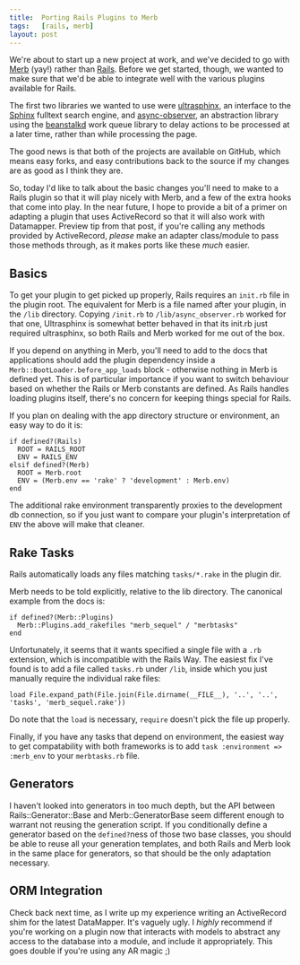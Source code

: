 ```yaml
---
title:  Porting Rails Plugins to Merb
tags:   [rails, merb]
layout: post
---
```

We're about to start up a new project at work, and we've decided to go with [Merb][] (yay!) rather than [Rails][]. Before we get started, though, we wanted to make sure that we'd be able to integrate well with the various plugins available for Rails.

[Merb]: http://merbivore.com/
[Rails]: http://rubyonrails.com/

The first two libraries we wanted to use were [ultrasphinx][], an interface to the [Sphinx][] fulltext search engine, and [async-observer][], an abstraction library using the [beanstalkd][] work queue library to delay actions to be processed at a later time, rather than while processing the page.

[ultrasphinx]: http://github.com/fauna/ultrasphinx/
[Sphinx]: http://sphinxsearch.com/
[async-observer]: http://github.com/kr/async-observer/
[beanstalkd]: http://xph.us/software/beanstalkd/

The good news is that both of the projects are available on GitHub, which means easy forks, and easy contributions back to the source if my changes are as good as I think they are.

So, today I'd like to talk about the basic changes you'll need to make to a Rails plugin so that it will play nicely with Merb, and a few of the extra hooks that come into play.  In the near future, I hope to provide a bit of a primer on adapting a plugin that uses ActiveRecord so that it will also work with Datamapper.  Preview tip from that post, if you're calling any methods provided by ActiveRecord, *please* make an adapter class/module to pass those methods through, as it makes ports like these *much* easier.

## Basics

To get your plugin to get picked up properly, Rails requires an `init.rb` file in the plugin root.  The equivalent for Merb is a file named after your plugin, in the `/lib` directory.  Copying `/init.rb` to `/lib/async_observer.rb` worked for that one, Ultrasphinx is somewhat better behaved in that its init.rb just required ultrasphinx, so both Rails and Merb worked for me out of the box.

If you depend on anything in Merb, you'll need to add to the docs that applications should add the plugin dependency inside a `Merb::BootLoader.before_app_loads` block - otherwise nothing in Merb is defined yet.  This is of particular importance if you want to switch behaviour based on whether the Rails or Merb constants are defined.  As Rails handles loading plugins itself, there's no concern for keeping things special for Rails.

If you plan on dealing with the app directory structure or environment, an easy way to do it is:

    if defined?(Rails)
      ROOT = RAILS_ROOT
      ENV = RAILS_ENV
    elsif defined?(Merb)
      ROOT = Merb.root
      ENV = (Merb.env == 'rake' ? 'development' : Merb.env)
    end

The additional rake environment transparently proxies to the development db connection, so if you just want to compare your plugin's interpretation of `ENV` the above will make that cleaner.

## Rake Tasks

Rails automatically loads any files matching `tasks/*.rake` in the plugin dir.

Merb needs to be told explicitly, relative to the lib directory.  The canonical example from the docs is:

    if defined?(Merb::Plugins)
      Merb::Plugins.add_rakefiles "merb_sequel" / "merbtasks"
    end

Unfortunately, it seems that it wants specified a single file with a `.rb` extension, which is incompatible with the Rails Way.  The easiest fix I've found is to add a file called `tasks.rb` under `/lib`, inside which you just manually require the individual rake files:

    load File.expand_path(File.join(File.dirname(__FILE__), '..', '..', 'tasks', 'merb_sequel.rake'))

Do note that the `load` is necessary, `require` doesn't pick the file up properly.

Finally, if you have any tasks that depend on environment, the easiest way to get compatability with both frameworks is to add `task :environment => :merb_env` to your `merbtasks.rb` file.

## Generators

I haven't looked into generators in too much depth, but the API between Rails::Generator::Base and Merb::GeneratorBase seem different enough to warrant not reusing the generation script.  If you conditionally define a generator based on the `defined?`ness of those two base classes, you should be able to reuse all your generation templates, and both Rails and Merb look in the same place for generators, so that should be the only adaptation necessary.

## ORM Integration

Check back next time, as I write up my experience writing an ActiveRecord shim for the latest DataMapper.  It's vaguely ugly.  I *highly* recommend if you're working on a plugin now that interacts with models to abstract any access to the database into a module, and include it appropriately.  This goes double if you're using any AR magic ;)


